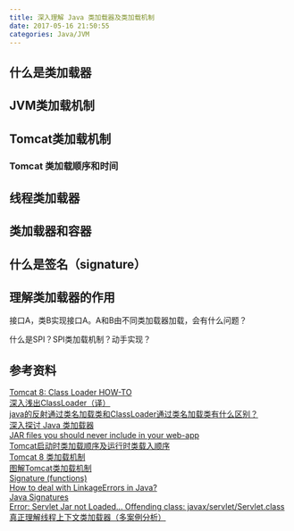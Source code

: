 ```yaml
---
title: 深入理解 Java 类加载器及类加载机制
date: 2017-05-16 21:50:55
categories: Java/JVM
---
```


## 什么是类加载器
## JVM类加载机制
## Tomcat类加载机制
### Tomcat 类加载顺序和时间
## 线程类加载器
## 类加载器和容器
## 什么是签名（signature）
## 理解类加载器的作用


接口A，类B实现接口A。A和B由不同类加载器加载，会有什么问题？

什么是SPI？SPI类加载机制？动手实现？

## 参考资料
[Tomcat 8: Class Loader HOW-TO](https://tomcat.apache.org/tomcat-8.0-doc/class-loader-howto.html)  
[深入浅出ClassLoader（译）](https://yq.aliyun.com/articles/2890)  
[java的反射通过类名加载类和ClassLoader通过类名加载类有什么区别？](https://www.zhihu.com/question/38472316/answer/79729218)  
[深入探讨 Java 类加载器](https://www.ibm.com/developerworks/cn/java/j-lo-classloader/)  
[JAR files you should never include in your web-app](http://wiki.metawerx.net/wiki/JARFilesYouShouldNeverIncludeInYourWebapp)  
[Tomcat启动时类加载顺序及运行时类载入顺序](http://shuhucy.iteye.com/blog/1900231)  
[Tomcat 8 类加载机制](http://wiki.jikexueyuan.com/project/tomcat/classloading.html)  
[图解Tomcat类加载机制](http://www.cnblogs.com/xing901022/p/4574961.html)  
[Signature (functions)](https://developer.mozilla.org/en-US/docs/Glossary/Signature/Function)  
[How to deal with LinkageErrors in Java?](http://stackoverflow.com/questions/244482/how-to-deal-with-linkageerrors-in-java)  
[Java Signatures](http://tcljava.sourceforge.net/docs/TclJava/JavaSignatures.html)  
[Error: Servlet Jar not Loaded… Offending class: javax/servlet/Servlet.class](http://stackoverflow.com/questions/1993493/error-servlet-jar-not-loaded-offending-class-javax-servlet-servlet-class)  
[真正理解线程上下文类加载器（多案例分析）](http://blog.csdn.net/yangcheng33/article/details/52631940#reply)
